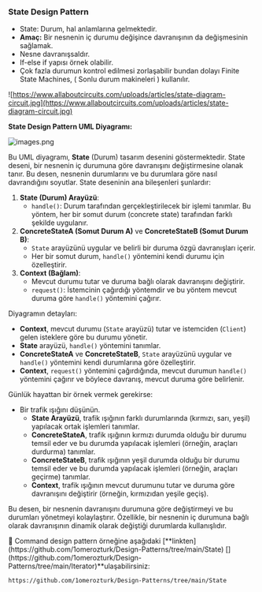 
### State Design Pattern

- State: Durum, hal anlamlarına gelmektedir.
- **Amaç:** Bir nesnenin iç durumu değişince davranışının da değişmesinin sağlamak.
- Nesne davranışsaldır.
- If-else if yapısı örnek olabilir.
- Çok fazla durumun kontrol edilmesi zorlaşabilir bundan dolayı Finite State Machines, ( Sonlu durum makineleri ) kullanılır.

![https://www.allaboutcircuits.com/uploads/articles/state-diagram-circuit.jpg](https://www.allaboutcircuits.com/uploads/articles/state-diagram-circuit.jpg)

**State Design Pattern UML Diyagramı:**

![images.png](https://reactiveprogramming.io/_next/image?url=%2Fbooks%2Fpatterns%2Fimg%2Fpatterns-articles%2Fstate-diagram.png&w=3840&q=75)

Bu UML diyagramı, **State** (Durum) tasarım desenini göstermektedir. State deseni, bir nesnenin iç durumuna göre davranışını değiştirmesine olanak tanır. Bu desen, nesnenin durumlarını ve bu durumlara göre nasıl davrandığını soyutlar. State deseninin ana bileşenleri şunlardır:

1. **State (Durum) Arayüzü**:
    - `handle()`: Durum tarafından gerçekleştirilecek bir işlemi tanımlar. Bu yöntem, her bir somut durum (concrete state) tarafından farklı şekilde uygulanır.
2. **ConcreteStateA (Somut Durum A)** ve **ConcreteStateB (Somut Durum B)**:
    - `State` arayüzünü uygular ve belirli bir duruma özgü davranışları içerir.
    - Her bir somut durum, `handle()` yöntemini kendi durumu için özelleştirir.
3. **Context (Bağlam)**:
    - Mevcut durumu tutar ve duruma bağlı olarak davranışını değiştirir.
    - `request()`: İstemcinin çağırdığı yöntemdir ve bu yöntem mevcut duruma göre `handle()` yöntemini çağırır.

Diyagramın detayları:

- **Context**, mevcut durumu (`State` arayüzü) tutar ve istemciden (`Client`) gelen isteklere göre bu durumu yönetir.
- **State** arayüzü, `handle()` yöntemini tanımlar.
- **ConcreteStateA** ve **ConcreteStateB**, `State` arayüzünü uygular ve `handle()` yöntemini kendi durumlarına göre özelleştirir.
- **Context**, `request()` yöntemini çağırdığında, mevcut durumun `handle()` yöntemini çağırır ve böylece davranış, mevcut duruma göre belirlenir.

Günlük hayattan bir örnek vermek gerekirse:

- Bir trafik ışığını düşünün.
    - **State Arayüzü**, trafik ışığının farklı durumlarında (kırmızı, sarı, yeşil) yapılacak ortak işlemleri tanımlar.
    - **ConcreteStateA**, trafik ışığının kırmızı durumda olduğu bir durumu temsil eder ve bu durumda yapılacak işlemleri (örneğin, araçları durdurma) tanımlar.
    - **ConcreteStateB**, trafik ışığının yeşil durumda olduğu bir durumu temsil eder ve bu durumda yapılacak işlemleri (örneğin, araçları geçirme) tanımlar.
    - **Context**, trafik ışığının mevcut durumunu tutar ve duruma göre davranışını değiştirir (örneğin, kırmızıdan yeşile geçiş).

Bu desen, bir nesnenin davranışını durumuna göre değiştirmeyi ve bu durumları yönetmeyi kolaylaştırır. Özellikle, bir nesnenin iç durumuna bağlı olarak davranışının dinamik olarak değiştiği durumlarda kullanışlıdır.

<aside>
🔑 Command design pattern örneğine aşağıdaki [**linkten](https://github.com/1omerozturk/Design-Patterns/tree/main/State) [](https://github.com/1omerozturk/Design-Patterns/tree/main/Iterator)**ulaşabilirsiniz:

</aside>

```bash
https://github.com/1omerozturk/Design-Patterns/tree/main/State
```
